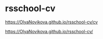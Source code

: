 # rsschool-cv
https://OlyaNovikova.github.io/rsschool-cv/cv

https://OlyaNovikova.github.io/rsschool-cv/